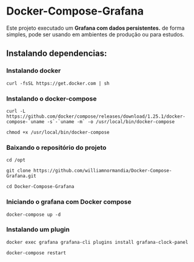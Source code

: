 # Docker-Compose-Grafana
 
Este projeto executado um **Grafana com dados persistentes.** de forma simples, pode ser usando em ambientes de produção ou para estudos.

## Instalando dependencias:

### Instalando docker
```shell
curl -fsSL https://get.docker.com | sh
```
### Instalando o docker-compose
```shell
curl -L https://github.com/docker/compose/releases/download/1.25.1/docker-compose-`uname -s`-`uname -m` -o /usr/local/bin/docker-compose
````
```shell
chmod +x /usr/local/bin/docker-compose
```
### Baixando o repositório do projeto
```shell
cd /opt
```
```shell
git clone https://github.com/williamnormandia/Docker-Compose-Grafana.git
```
```shell
cd Docker-Compose-Grafana
```
### Iniciando o grafana com Docker compose
```shell
docker-compose up -d
```
### Instalando um plugin
```shell
docker exec grafana grafana-cli plugins install grafana-clock-panel
```
```shell
docker-compose restart
```
